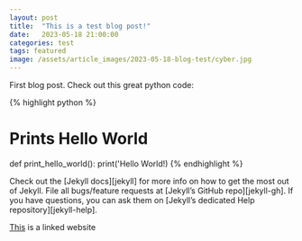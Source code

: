```yaml
---
layout: post
title:  "This is a test blog post!"
date:   2023-05-18 21:00:00
categories: test
tags: featured
image: /assets/article_images/2023-05-18-blog-test/cyber.jpg
---
```

First blog post. Check out this great python code:

{% highlight python %}
# Prints Hello World
def print_hello_world():
  print('Hello World!)
{% endhighlight %}

Check out the [Jekyll docs][jekyll] for more info on how to get the most out of Jekyll. File all bugs/feature requests at [Jekyll’s GitHub repo][jekyll-gh]. If you have questions, you can ask them on [Jekyll’s dedicated Help repository][jekyll-help].

[This][linked_site] is a linked website


[linked_site]:  https://www.youtube.com/